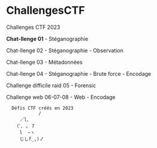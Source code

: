 # ChallengesCTF
 Challenges CTF 2023

**Chat-llenge 01**
		- Stéganographie
		
Chat-llenge 02
		- Stéganographie
		- Observation
	
Chat-llenge 03
		- Métadonnées
	
Chat-llenge 04
		- Stéganographie
		- Brute force
		- Encodage
	
Challenge difficile raid 05
		- Forensic
		
Challenge web 06-07-08
		- Web
		- Encodage
```		
  Défis CTF créés en 2023
            /
     ／l、            
   （ﾟ､ ｡ ７         
     l  ~ヽ       
     じしf_,)ノ
```		

